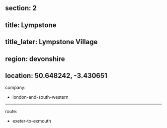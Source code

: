 ﻿section: 2
----
title: Lympstone
----
title_later: Lympstone Village
----
region: devonshire
----
location: 50.648242, -3.430651
----
company:
- london-and-south-western
----
route:
- exeter-to-exmouth
